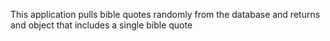 This application pulls bible quotes randomly from the database and returns and object that includes a single bible quote
